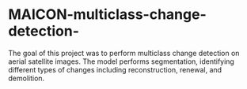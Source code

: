 # MAICON-multiclass-change-detection-
The goal of this project was to perform multiclass change detection on aerial satellite images. The model performs segmentation, identifying different types of changes including reconstruction, renewal, and demolition.
